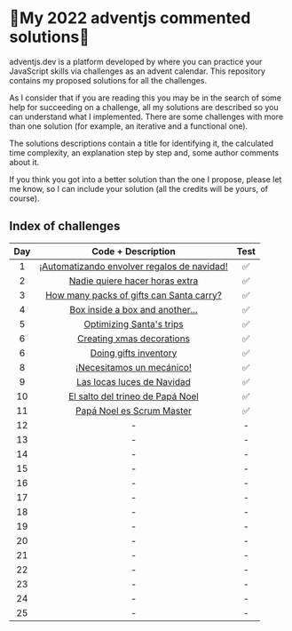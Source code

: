 # 🎄My 2022 adventjs commented solutions🎄

adventjs.dev is a platform developed by  where you can practice your JavaScript skills via challenges as an advent calendar. This repository contains my proposed solutions for all the challenges.

As I consider that if you are reading this you may be in the search of some help for succeeding on a challenge, all my solutions are described so you can understand what I implemented. There are some challenges with more than one solution (for example, an iterative and a functional one).

The solutions descriptions contain a title for identifying it, the calculated time complexity, an explanation step by step and, some author comments about it.

If you think you got into a better solution than the one I propose, please let me know, so I can include your solution (all the credits will be yours, of course).

## Index of challenges


|  Day  |                                                    Code + Description                                                     | Test  |
| :---: | :-----------------------------------------------------------------------------------------------------------------------: | :---: |
|   1   | [¡Automatizando envolver regalos de navidad!](https://github.com/arialdev/adventjs/blob/main/src/2022/exercices/day01.js) |   ✅   |
|   2   |       [Nadie quiere hacer horas extra](https://github.com/arialdev/adventjs/blob/main/src/2022/exercices/day02.js)        |   ✅   |
|   3   |  [How many packs of gifts can Santa carry?](https://github.com/arialdev/adventjs/blob/main/src/2022/exercices/day03.js)   |   ✅   |
|   4   |       [Box inside a box and another...](https://github.com/arialdev/adventjs/blob/main/src/2022/exercices/day04.js)       |   ✅   |
|   5   |          [Optimizing Santa's trips](https://github.com/arialdev/adventjs/blob/main/src/2022/exercices/day05.js)           |   ✅   |
|   6   |          [Creating xmas decorations](https://github.com/arialdev/adventjs/blob/main/src/2022/exercices/day06.js)          |   ✅   |
|   6   |            [Doing gifts inventory](https://github.com/arialdev/adventjs/blob/main/src/2022/exercices/day07.js)            |   ✅   |
|   8   |          [¡Necesitamos un mecánico!](https://github.com/arialdev/adventjs/blob/main/src/2022/exercices/day08.js)          |   ✅   |
|   9   |         [Las locas luces de Navidad](https://github.com/arialdev/adventjs/blob/main/src/2022/exercices/day09.js)          |   ✅   |
|  10   |      [El salto del trineo de Papá Noel](https://github.com/arialdev/adventjs/blob/main/src/2022/exercices/day10.js)       |   ✅   |
|  11   |          [Papá Noel es Scrum Master](https://github.com/arialdev/adventjs/blob/main/src/2022/exercices/day11.js)          |   ✅   |
|  12   |                                                             -                                                             |   -   |
|  13   |                                                             -                                                             |   -   |
|  14   |                                                             -                                                             |   -   |
|  15   |                                                             -                                                             |   -   |
|  16   |                                                             -                                                             |   -   |
|  17   |                                                             -                                                             |   -   |
|  18   |                                                             -                                                             |   -   |
|  19   |                                                             -                                                             |   -   |
|  20   |                                                             -                                                             |   -   |
|  21   |                                                             -                                                             |   -   |
|  22   |                                                             -                                                             |   -   |
|  23   |                                                             -                                                             |   -   |
|  24   |                                                             -                                                             |   -   |
|  25   |                                                             -                                                             |   -   |
